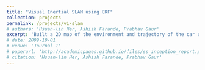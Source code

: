 ```yaml
---
title: "Visual Inertial SLAM using EKF"
collection: projects
permalink: /projects/vi-slam
# authors: 'Hsuan-lin Her, Ashish Farande, Prabhav Gaur'
excerpt: 'Built a 2D map of the environment and trajectory of the car using EKF prediction based on SE(3) kinematics with IMU data and EKF update based on stereo camera measurements from an autonomous car.'
# date: 2009-10-01
# venue: 'Journal 1'
# paperurl: 'http://academicpages.github.io/files/ss_inception_report.pdf'
# citation: 'Hsuan-lin Her, Ashish Farande, Prabhav Gaur'
---
```


<!-- Recommended citation: Your Name, You. (2009). "Paper Title Number 1." <i>Journal 1</i>. 1(1). -->